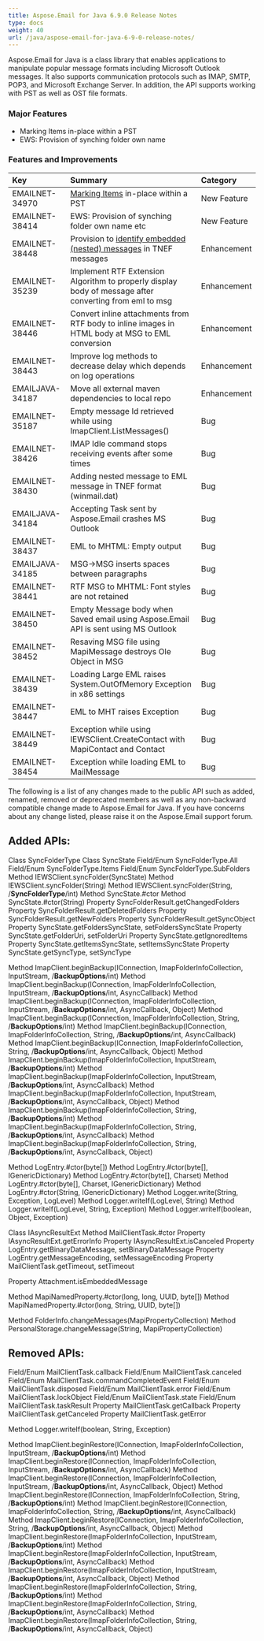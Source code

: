 ```yaml
---
title: Aspose.Email for Java 6.9.0 Release Notes
type: docs
weight: 40
url: /java/aspose-email-for-java-6-9-0-release-notes/
---
```


Aspose.Email for Java is a class library that enables applications to manipulate popular message formats including Microsoft Outlook messages. It also supports communication protocols such as IMAP, SMTP, POP3, and Microsoft Exchange Server. In addition, the API supports working with PST as well as OST file formats.
### **Major Features**
- Marking Items in-place within a PST
- EWS: Provision of synching folder own name
### **Features and Improvements**

|**Key** |**Summary** |**Category** |
| :- | :- | :- |
|EMAILNET-34970|[Marking Items](http://www.aspose.com/docs/display/emailjava/Updating+Message+Properties+in+PST+File) in-place within a PST|New Feature |
|EMAILNET-38414|EWS: Provision of synching folder own name etc|New Feature |
|EMAILNET-38448|Provision to [identify embedded (nested) messages](http://www.aspose.com/docs/display/emailjava/Manage+Attachments+in+Email+Message#ManageAttachmentsinEmailMessage-DeterminingifAttachmentisEmbeddedMessage) in TNEF messages|Enhancement |
|EMAILNET-35239|Implement RTF Extension Algorithm to properly display body of message after converting from eml to msg|Enhancement|
|EMAILNET-38446|Convert inline attachments from RTF body to inline images in HTML body at MSG to EML conversion|Enhancement|
|EMAILNET-38443|Improve log methods to decrease delay which depends on log operations|Enhancement|
|EMAILJAVA-34187|Move all external maven dependencies to local repo|Enhancement|
|EMAILNET-35187|Empty message Id retrieved while using ImapClient.ListMessages()|Bug|
|EMAILNET-38426|IMAP Idle command stops receiving events after some times|Bug|
|EMAILNET-38430|Adding nested message to EML message in TNEF format (winmail.dat)|Bug|
|EMAILJAVA-34184|Accepting Task sent by Aspose.Email crashes MS Outlook|Bug|
|EMAILNET-38437|EML to MHTML: Empty output|Bug|
|EMAILJAVA-34185|MSG->MSG inserts spaces between paragraphs|Bug|
|EMAILNET-38441|RTF MSG to MHTML: Font styles are not retained|Bug|
|EMAILNET-38450|Empty Message body when Saved email using Aspose.Email API is sent using MS Outlook|Bug|
|EMAILNET-38452|Resaving MSG file using MapiMessage destroys Ole Object in MSG|Bug|
|EMAILNET-38439|Loading Large EML raises System.OutOfMemory Exception in x86 settings|Bug|
|EMAILNET-38447|EML to MHT raises Exception|Bug|
|EMAILNET-38449|Exception while using IEWSClient.CreateContact with MapiContact and Contact|Bug|
|EMAILNET-38454|Exception while loading EML to MailMessage|Bug |

The following is a list of any changes made to the public API such as added, renamed, removed or deprecated members as well as any non-backward compatible change made to Aspose.Email for Java. If you have concerns about any change listed, please raise it on the Aspose.Email support forum.
## **Added APIs:**
Class SyncFolderType
Class SyncState
Field/Enum SyncFolderType.All
Field/Enum SyncFolderType.Items
Field/Enum SyncFolderType.SubFolders
Method IEWSClient.syncFolder(SyncState)
Method IEWSClient.syncFolder(String)
Method IEWSClient.syncFolder(String, /**SyncFolderType**/int)
Method SyncState.#ctor
Method SyncState.#ctor(String)
Property SyncFolderResult.getChangedFolders
Property SyncFolderResult.getDeletedFolders
Property SyncFolderResult.getNewFolders
Property SyncFolderResult.getSyncObject
Property SyncState.getFoldersSyncState, setFoldersSyncState
Property SyncState.getFolderUri, setFolderUri
Property SyncState.getIgnoredItems
Property SyncState.getItemsSyncState, setItemsSyncState
Property SyncState.getSyncType, setSyncType

Method ImapClient.beginBackup(IConnection, ImapFolderInfoCollection, InputStream, /**BackupOptions**/int)
Method ImapClient.beginBackup(IConnection, ImapFolderInfoCollection, InputStream, /**BackupOptions**/int, AsyncCallback)
Method ImapClient.beginBackup(IConnection, ImapFolderInfoCollection, InputStream, /**BackupOptions**/int, AsyncCallback, Object)
Method ImapClient.beginBackup(IConnection, ImapFolderInfoCollection, String, /**BackupOptions**/int)
Method ImapClient.beginBackup(IConnection, ImapFolderInfoCollection, String, /**BackupOptions**/int, AsyncCallback)
Method ImapClient.beginBackup(IConnection, ImapFolderInfoCollection, String, /**BackupOptions**/int, AsyncCallback, Object)
Method ImapClient.beginBackup(ImapFolderInfoCollection, InputStream, /**BackupOptions**/int)
Method ImapClient.beginBackup(ImapFolderInfoCollection, InputStream, /**BackupOptions**/int, AsyncCallback)
Method ImapClient.beginBackup(ImapFolderInfoCollection, InputStream, /**BackupOptions**/int, AsyncCallback, Object)
Method ImapClient.beginBackup(ImapFolderInfoCollection, String, /**BackupOptions**/int)
Method ImapClient.beginBackup(ImapFolderInfoCollection, String, /**BackupOptions**/int, AsyncCallback)
Method ImapClient.beginBackup(ImapFolderInfoCollection, String, /**BackupOptions**/int, AsyncCallback, Object)

Method LogEntry.#ctor(byte[])
Method LogEntry.#ctor(byte[], IGenericDictionary)
Method LogEntry.#ctor(byte[], Charset)
Method LogEntry.#ctor(byte[], Charset, IGenericDictionary)
Method LogEntry.#ctor(String, IGenericDictionary)
Method Logger.write(String, Exception, LogLevel)
Method Logger.writeIf(LogLevel, String)
Method Logger.writeIf(LogLevel, String, Exception)
Method Logger.writeIf(boolean, Object, Exception)

Class IAsyncResultExt
Method MailClientTask.#ctor
Property IAsyncResultExt.getErrorInfo
Property IAsyncResultExt.isCanceled
Property LogEntry.getBinaryDataMessage, setBinaryDataMessage
Property LogEntry.getMessageEncoding, setMessageEncoding
Property MailClientTask.getTimeout, setTimeout

Property Attachment.isEmbeddedMessage

Method MapiNamedProperty.#ctor(long, long, UUID, byte[])
Method MapiNamedProperty.#ctor(long, String, UUID, byte[])

Method FolderInfo.changeMessages(MapiPropertyCollection)
Method PersonalStorage.changeMessage(String, MapiPropertyCollection)
## **Removed APIs:**
Field/Enum MailClientTask.callback
Field/Enum MailClientTask.canceled
Field/Enum MailClientTask.commandCompletedEvent
Field/Enum MailClientTask.disposed
Field/Enum MailClientTask.error
Field/Enum MailClientTask.lockObject
Field/Enum MailClientTask.state
Field/Enum MailClientTask.taskResult
Property MailClientTask.getCallback
Property MailClientTask.getCanceled
Property MailClientTask.getError

Method Logger.writeIf(boolean, String, Exception)

Method ImapClient.beginRestore(IConnection, ImapFolderInfoCollection, InputStream, /**BackupOptions**/int)
Method ImapClient.beginRestore(IConnection, ImapFolderInfoCollection, InputStream, /**BackupOptions**/int, AsyncCallback)
Method ImapClient.beginRestore(IConnection, ImapFolderInfoCollection, InputStream, /**BackupOptions**/int, AsyncCallback, Object)
Method ImapClient.beginRestore(IConnection, ImapFolderInfoCollection, String, /**BackupOptions**/int)
Method ImapClient.beginRestore(IConnection, ImapFolderInfoCollection, String, /**BackupOptions**/int, AsyncCallback)
Method ImapClient.beginRestore(IConnection, ImapFolderInfoCollection, String, /**BackupOptions**/int, AsyncCallback, Object)
Method ImapClient.beginRestore(ImapFolderInfoCollection, InputStream, /**BackupOptions**/int)
Method ImapClient.beginRestore(ImapFolderInfoCollection, InputStream, /**BackupOptions**/int, AsyncCallback)
Method ImapClient.beginRestore(ImapFolderInfoCollection, InputStream, /**BackupOptions**/int, AsyncCallback, Object)
Method ImapClient.beginRestore(ImapFolderInfoCollection, String, /**BackupOptions**/int)
Method ImapClient.beginRestore(ImapFolderInfoCollection, String, /**BackupOptions**/int, AsyncCallback)
Method ImapClient.beginRestore(ImapFolderInfoCollection, String, /**BackupOptions**/int, AsyncCallback, Object)
